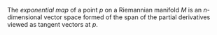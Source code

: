 The *exponential map* of a point $p$ on a Riemannian manifold $M$ is an $n$-dimensional vector space formed of the span of the partial derivatives viewed as tangent vectors at $p$.
